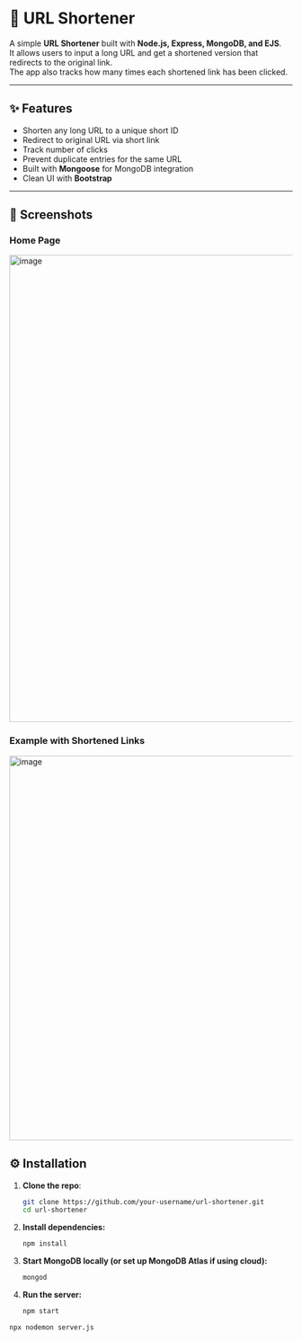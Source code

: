 # 🔗 URL Shortener

A simple **URL Shortener** built with **Node.js, Express, MongoDB, and EJS**.  
It allows users to input a long URL and get a shortened version that redirects to the original link.  
The app also tracks how many times each shortened link has been clicked.

---

## ✨ Features
- Shorten any long URL to a unique short ID
- Redirect to original URL via short link
- Track number of clicks
- Prevent duplicate entries for the same URL
- Built with **Mongoose** for MongoDB integration
- Clean UI with **Bootstrap**

---

## 📸 Screenshots

### Home Page
<img width="1663" height="831" alt="image" src="https://github.com/user-attachments/assets/afe58884-a20a-4a3b-84b2-5f364de92323" />


### Example with Shortened Links
<img width="1681" height="684" alt="image" src="https://github.com/user-attachments/assets/43a711ef-c824-42de-afb1-9c8877b5b363" />


## ⚙️ Installation

1. **Clone the repo**:
   ```bash
   git clone https://github.com/your-username/url-shortener.git
   cd url-shortener
2. **Install dependencies:**
   ```bash
   npm install
3. **Start MongoDB locally (or set up MongoDB Atlas if using cloud):**
   ```bash
   mongod
5. **Run the server:**
   ```bash
   npm start
  ```bash
  npx nodemon server.js

